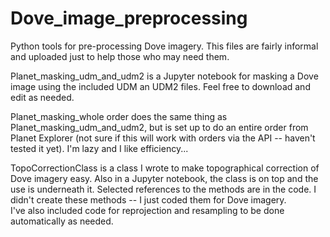 # Dove_image_preprocessing
Python tools for pre-processing Dove imagery. This files are fairly informal and uploaded just to 
help those who may need them. 

Planet_masking_udm_and_udm2 is a Jupyter notebook for masking a Dove image using the included
UDM an UDM2 files.  Feel free to download and edit as needed. 

Planet_masking_whole order does the same thing as Planet_masking_udm_and_udm2, but is set up to do
an entire order from Planet Explorer (not sure if this will work with orders via the API -- haven't
tested it yet).  I'm lazy and I like efficiency... 

TopoCorrectionClass is a class I wrote to make topographical correction of Dove imagery easy. 
Also in a Jupyter notebook, the class is on top and the use is underneath it. Selected references
to the methods are in the code. I didn't create these methods -- I just coded them for Dove imagery.  
I've also included code for reprojection and resampling to be done automatically as needed.
